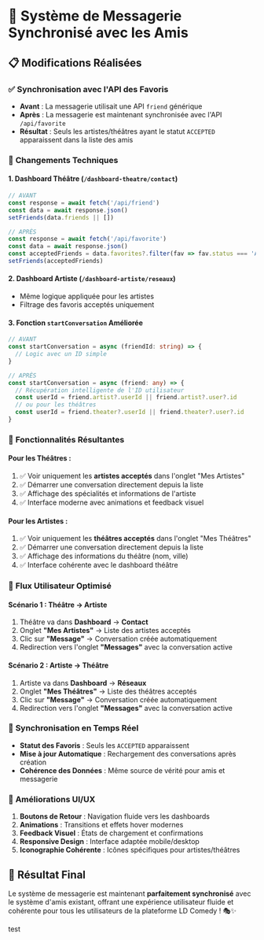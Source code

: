 # 🎉 Système de Messagerie Synchronisé avec les Amis

## 📋 **Modifications Réalisées**

### ✅ **Synchronisation avec l'API des Favoris**
- **Avant** : La messagerie utilisait une API `friend` générique
- **Après** : La messagerie est maintenant synchronisée avec l'API `/api/favorite`
- **Résultat** : Seuls les artistes/théâtres ayant le statut `ACCEPTED` apparaissent dans la liste des amis

### 🔧 **Changements Techniques**

#### **1. Dashboard Théâtre (`/dashboard-theatre/contact`)**
```typescript
// AVANT
const response = await fetch('/api/friend')
const data = await response.json()
setFriends(data.friends || [])

// APRÈS
const response = await fetch('/api/favorite')
const data = await response.json()
const acceptedFriends = data.favorites?.filter(fav => fav.status === 'ACCEPTED') || []
setFriends(acceptedFriends)
```

#### **2. Dashboard Artiste (`/dashboard-artiste/reseaux`)**
- Même logique appliquée pour les artistes
- Filtrage des favoris acceptés uniquement

#### **3. Fonction `startConversation` Améliorée**
```typescript
// AVANT
const startConversation = async (friendId: string) => {
  // Logic avec un ID simple
}

// APRÈS  
const startConversation = async (friend: any) => {
  // Récupération intelligente de l'ID utilisateur
  const userId = friend.artist?.userId || friend.artist?.user?.id
  // ou pour les théâtres
  const userId = friend.theater?.userId || friend.theater?.user?.id
}
```

### 🎯 **Fonctionnalités Résultantes**

#### **Pour les Théâtres :**
1. ✅ Voir uniquement les **artistes acceptés** dans l'onglet "Mes Artistes"
2. ✅ Démarrer une conversation directement depuis la liste
3. ✅ Affichage des spécialités et informations de l'artiste
4. ✅ Interface moderne avec animations et feedback visuel

#### **Pour les Artistes :**
1. ✅ Voir uniquement les **théâtres acceptés** dans l'onglet "Mes Théâtres"  
2. ✅ Démarrer une conversation directement depuis la liste
3. ✅ Affichage des informations du théâtre (nom, ville)
4. ✅ Interface cohérente avec le dashboard théâtre

### 🚀 **Flux Utilisateur Optimisé**

#### **Scénario 1 : Théâtre → Artiste**
1. Théâtre va dans **Dashboard** → **Contact**
2. Onglet **"Mes Artistes"** → Liste des artistes acceptés
3. Clic sur **"Message"** → Conversation créée automatiquement
4. Redirection vers l'onglet **"Messages"** avec la conversation active

#### **Scénario 2 : Artiste → Théâtre**
1. Artiste va dans **Dashboard** → **Réseaux**  
2. Onglet **"Mes Théâtres"** → Liste des théâtres acceptés
3. Clic sur **"Message"** → Conversation créée automatiquement
4. Redirection vers l'onglet **"Messages"** avec la conversation active

### 🔄 **Synchronisation en Temps Réel**

- **Statut des Favoris** : Seuls les `ACCEPTED` apparaissent
- **Mise à jour Automatique** : Rechargement des conversations après création
- **Cohérence des Données** : Même source de vérité pour amis et messagerie

### 🎨 **Améliorations UI/UX**

1. **Boutons de Retour** : Navigation fluide vers les dashboards
2. **Animations** : Transitions et effets hover modernes
3. **Feedback Visuel** : États de chargement et confirmations
4. **Responsive Design** : Interface adaptée mobile/desktop
5. **Iconographie Cohérente** : Icônes spécifiques pour artistes/théâtres

## 🎯 **Résultat Final**

Le système de messagerie est maintenant **parfaitement synchronisé** avec le système d'amis existant, offrant une expérience utilisateur fluide et cohérente pour tous les utilisateurs de la plateforme LD Comedy ! 🎭✨

test
